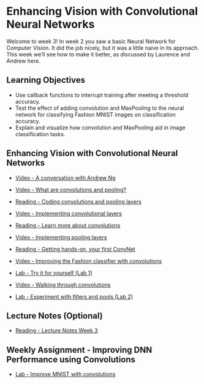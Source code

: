 # Enhancing Vision with Convolutional Neural Networks

Welcome to week 3! In week 2 you saw a basic Neural Network for Computer Vision. It did the job nicely, but it was a little naive in its approach. This week we’ll see how to make it better, as discussed by Laurence and Andrew here.

## Learning Objectives

- Use callback functions to interrupt training after meeting a threshold accuracy.
- Test the effect of adding convolution and MaxPooling to the neural network for classifying Fashion MNIST images on classification accuracy.
- Explain and visualize how convolution and MaxPooling aid in image classification tasks.

## Enhancing Vision with Convolutional Neural Networks

- [Video - A conversation with Andrew Ng](https://www.coursera.org/learn/introduction-tensorflow/lecture/5bJjm/a-conversation-with-andrew-ng)

- [Video - What are convolutions and pooling?](https://www.coursera.org/learn/introduction-tensorflow/lecture/JSKji/what-are-convolutions-and-pooling)

- [Reading - Coding convolutions and pooling layers](https://www.coursera.org/learn/introduction-tensorflow/supplement/JWQud/coding-convolutions-and-pooling-layers)

- [Video - Implementing convolutional layers](https://www.coursera.org/learn/introduction-tensorflow/lecture/PjlKf/implementing-convolutional-layers)

- [Reading - Learn more about convolutions](https://www.coursera.org/learn/introduction-tensorflow/supplement/mSVJQ/learn-more-about-convolutions)

- [Video - Implementing pooling layers](https://www.coursera.org/learn/introduction-tensorflow/lecture/Lz0FT/implementing-pooling-layers)

- [Reading - Getting hands-on, your first ConvNet](https://www.coursera.org/learn/introduction-tensorflow/supplement/Ignnb/getting-hands-on-your-first-convnet)

- [Video - Improving the Fashion classifier with convolutions](https://www.coursera.org/learn/introduction-tensorflow/lecture/BiLp0/improving-the-fashion-classifier-with-convolutions)

- [Lab - Try it for yourself (Lab 1)](./Labs/C1_W3_Lab_1_improving_accuracy_using_convolutions.ipynb)

- [Video - Walking through convolutions](https://www.coursera.org/learn/introduction-tensorflow/lecture/0IlBC/walking-through-convolutions)

- [Lab - Experiment with filters and pools (Lab 2)](./Labs/C1_W3_Lab_2_exploring_convolutions.ipynb)

## Lecture Notes (Optional)

- [Reading - Lecture Notes Week 3](./Readings/C1_W3.pdf)

## Weekly Assignment - Improving DNN Performance using Convolutions

- [Lab - Improve MNIST with convolutions](./Labs/C1_W3_Lab_2_exploring_convolutions.ipynb)